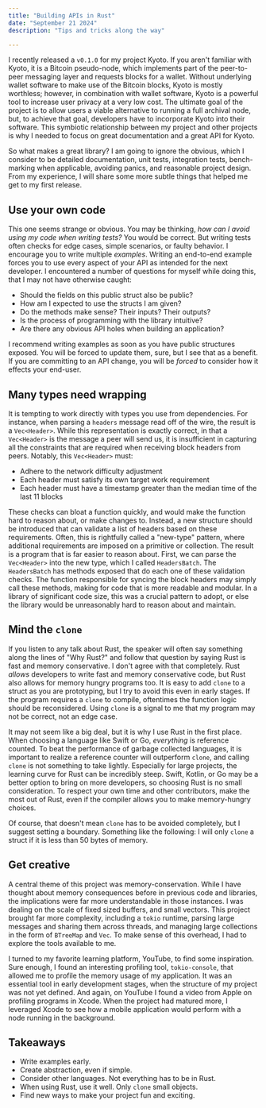 ```yaml
---
title: "Building APIs in Rust"
date: "September 21 2024"
description: "Tips and tricks along the way"

---
```


I recently released a `v0.1.0` for my project Kyoto. If you aren't familiar with Kyoto, it is a Bitcoin pseudo-node, which implements part of the peer-to-peer messaging layer and requests blocks for a wallet. Without underlying wallet software to make use of the Bitcoin blocks, Kyoto is mostly worthless; however, in combination with wallet software, Kyoto is a powerful tool to increase user privacy at a very low cost. The ultimate goal of the project is to allow users a viable alternative to running a full archival node, but, to achieve that goal,  developers have to incorporate Kyoto into their software. This symbiotic relationship between my project and other projects is why I needed to focus on great documentation and a great API for Kyoto.

So what makes a great library? I am going to ignore the obvious, which I consider to be detailed documentation, unit tests, integration tests, bench-marking when applicable, avoiding panics, and reasonable project design. From my experience, I will share some more subtle things that helped me get to my first release.

## Use your own code

This one seems strange or obvious. You may be thinking, _how can I avoid using my code when writing tests?_ You would be correct. But writing tests often checks for edge cases, simple scenarios, or faulty behavior. I encourage you to write multiple _examples_. Writing an end-to-end example forces you to use every aspect of your API as intended for the next developer. I encountered a number of questions for myself while doing this, that I may not have otherwise caught:
- Should the fields on this public struct also be public?
- How am I expected to use the structs I am given?
- Do the methods make sense? Their inputs? Their outputs?
- Is the process of programming with the library intuitive? 
- Are there any obvious API holes when building an application? 

I recommend writing examples as soon as you have public structures exposed. You will be forced to update them, sure, but I see that as a benefit. If you are committing to an API change, you will be _forced_ to consider how it effects your end-user. 

## Many types need wrapping

It is tempting to work directly with types you use from dependencies. For instance, when parsing a `headers` message read off of the wire, the result is a `Vec<Header>`. While this representation is exactly correct, in that a `Vec<Header>` is the message a peer will send us, it is insufficient in capturing all the constraints that are required when receiving block headers from peers. Notably, this `Vec<Header>` must:
- Adhere to the network difficulty adjustment
- Each header must satisfy its own target work requirement
- Each header must have a timestamp greater than the median time of the last 11 blocks

These checks can bloat a function quickly, and would make the function hard to reason about, or make changes to. Instead, a new structure should be introduced that can validate a list of headers based on these requirements. Often, this is rightfully called a "new-type" pattern, where additional requirements are imposed on a primitive or collection. The result is a program that is far easier to reason about. First, we can parse the `Vec<Header>` into the new type, which I called `HeadersBatch`. The `HeadersBatch` has methods exposed that do each one of these validation checks. The function responsible for syncing the block headers may simply call these methods, making for code that is more readable and modular. In a library of significant code size, this was a crucial pattern to adopt, or else the library would be unreasonably hard to reason about and maintain.

## Mind the `clone`

If you listen to any talk about Rust, the speaker will often say something along the lines of "Why Rust?" and follow that question by saying Rust is fast and memory conservative. I don't agree with that completely. Rust _allows_ developers to write fast and memory conservative code, but Rust also allows for memory hungry programs too. It is easy to add `clone` to a struct as you are prototyping, but I try to avoid this even in early stages. If the program requires a `clone` to compile, oftentimes the function logic should be reconsidered. Using `clone` is a signal to me that my program may not be correct, not an edge case. 

It may not seem like a big deal, but it is why I use Rust in the first place. When choosing a language like Swift or Go, _everything_ is reference counted. To beat the performance of garbage collected languages, it is important to realize a reference counter will outperform `clone`, and calling `clone` is not something to take lightly. Especially for large projects, the learning curve for Rust can be incredibly steep. Swift, Kotlin, or Go may be a better option to bring on more developers, so choosing Rust is no small consideration. To respect your own time and other contributors, make the most out of Rust, even if the compiler allows you to make memory-hungry choices. 

Of course, that doesn't mean `clone` has to be avoided completely, but I suggest setting a boundary. Something like the following: I will only `clone` a struct if it is less than 50 bytes of memory.

## Get creative

A central theme of this project was memory-conservation. While I have thought about memory consequences before in previous code and libraries, the implications were far more understandable in those instances. I was dealing on the scale of fixed sized buffers, and small vectors. This project brought far more complexity, including a `tokio` runtime, parsing large messages and sharing them across threads, and managing large collections in the form of `BTreeMap` and `Vec`. To make sense of this overhead, I had to explore the tools available to me. 

I turned to my favorite learning platform, YouTube, to find some inspiration. Sure enough, I found an interesting profiling tool, `tokio-console`, that allowed me to profile the memory usage of my application. It was an essential tool in early development stages, when the structure of my project was not yet defined. And again, on YouTube I found a video from Apple on profiling programs in Xcode. When the project had matured more, I leveraged Xcode to see how a mobile application would perform with a node running in the background.

## Takeaways

- Write examples early.
- Create abstraction, even if simple.
- Consider other languages. Not everything has to be in Rust.
- When using Rust, use it well. Only `clone` small objects.
- Find new ways to make your project fun and exciting. 